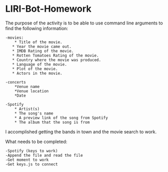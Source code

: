 # LIRI-Bot-Homework


The purpose of the activity is to be able to use command line arguments to find the following information:

    -movies:
        * Title of the movie.
       * Year the movie came out.
       * IMDB Rating of the movie.
       * Rotten Tomatoes Rating of the movie.
       * Country where the movie was produced.
       * Language of the movie.
       * Plot of the movie.
       * Actors in the movie.
    
    -concerts
        *Venue name
        *Venue location
        *Date
    
    -Spotify
        * Artist(s)
        * The song's name
        * A preview link of the song from Spotify
        * The album that the song is from


I accomplished getting the bands in town and the movie search to work.

What needs to be completed:

    -Spotify (keys to work) 
    -Append the file and read the file
    -Get moment to work
    -Get keys.js to connect
    